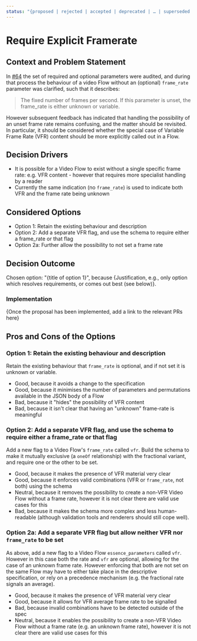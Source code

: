 ```yaml
---
status: "{proposed | rejected | accepted | deprecated | … | superseded by [ADR-0005](0005-example.md)}"
---
```

# Require Explicit Framerate

## Context and Problem Statement

In [#64](https://github.com/bbc/tams/pull/64) the set of required and optional parameters were audited, and during that process the behaviour of a video Flow without an (optional) `frame_rate` parameter was clarified, such that it describes:

> The fixed number of frames per second.
> If this parameter is unset, the frame_rate is either unknown or variable.

However subsequent feedback has indicated that handling the possibility of an unset frame rate remains confusing, and the matter should be revisited.
In particular, it should be considered whether the special case of Variable Frame Rate (VFR) content should be more explicitly called out in a Flow.

## Decision Drivers

* It is possible for a Video Flow to exist without a single specific frame rate: e.g. VFR content - however that requires more specialist handling by a reader
* Currently the same indication (no `frame_rate`) is used to indicate both VFR and the frame rate being unknown

## Considered Options

* Option 1: Retain the existing behaviour and description
* Option 2: Add a separate VFR flag, and use the schema to require either a frame_rate or that flag
* Option 2a: Further allow the possibility to not set a frame rate

## Decision Outcome

Chosen option: "{title of option 1}", because
{Justification, e.g., only option which resolves requirements, or comes out best (see below)}.

### Implementation

{Once the proposal has been implemented, add a link to the relevant PRs here}

## Pros and Cons of the Options

### Option 1: Retain the existing behaviour and description

Retain the existing behaviour that `frame_rate` is optional, and if not set it is unknown or variable.

* Good, because it avoids a change to the specification
* Good, because it minimises the number of parameters and permutations available in the JSON body of a Flow
* Bad, because it "hides" the possibility of VFR content
* Bad, because it isn't clear that having an "unknown" frame-rate is meaningful

### Option 2: Add a separate VFR flag, and use the schema to require either a frame_rate or that flag

Add a new flag to a Video Flow's `frame_rate` called `vfr`.
Build the schema to make it mutually exclusive (a `oneOf` relationship) with the fractional variant, and require one or the other to be set.

* Good, because it makes the presence of VFR material very clear
* Good, because it enforces valid combinations (VFR or `frame_rate`, not both) using the schema
* Neutral, because it removes the possibility to create a non-VFR Video Flow without a frame rate, however it is not clear there are valid use cases for this
* Bad, because it makes the schema more complex and less human-readable (although validation tools and renderers should still cope well).

### Option 2a: Add a separate VFR flag but allow neither VFR nor `frame_rate` to be set

As above, add a new flag to a Video Flow `essence_parameters` called `vfr`.
However in this case both the rate and `vfr` are optional, allowing for the case of an unknown frame rate.
However enforcing that both are not set on the same Flow may have to either take place in the descriptive specification, or rely on a precedence mechanism (e.g. the fractional rate signals an average).

* Good, because it makes the presence of VFR material very clear
* Good, because it allows for VFR average frame rate to be signalled
* Bad, because invalid combinations have to be detected outside of the spec
* Neutral, because it enables the possibility to create a non-VFR Video Flow without a frame rate (e.g. an unknown frame rate), however it is not clear there are valid use cases for this
